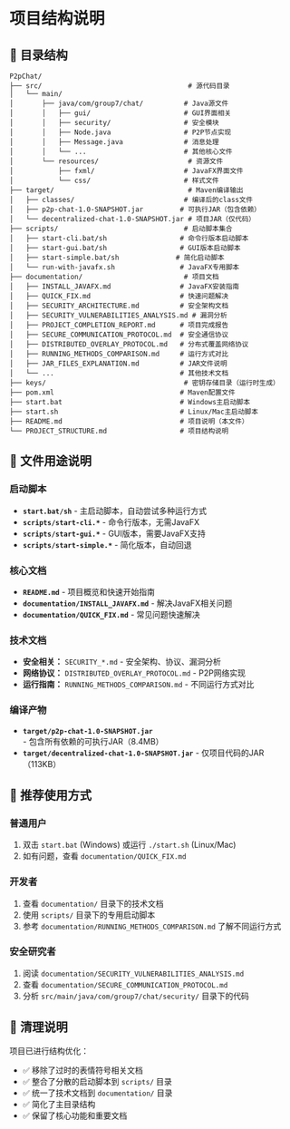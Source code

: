 # 项目结构说明

## 📁 目录结构

```
P2pChat/
├── src/                                    # 源代码目录
│   └── main/
│       ├── java/com/group7/chat/          # Java源文件
│       │   ├── gui/                       # GUI界面相关
│       │   ├── security/                  # 安全模块
│       │   ├── Node.java                  # P2P节点实现
│       │   ├── Message.java               # 消息处理
│       │   └── ...                        # 其他核心文件
│       └── resources/                      # 资源文件
│           ├── fxml/                      # JavaFX界面文件
│           └── css/                       # 样式文件
├── target/                                 # Maven编译输出
│   ├── classes/                           # 编译后的class文件
│   ├── p2p-chat-1.0-SNAPSHOT.jar         # 可执行JAR（包含依赖）
│   └── decentralized-chat-1.0-SNAPSHOT.jar # 项目JAR（仅代码）
├── scripts/                               # 启动脚本集合
│   ├── start-cli.bat/sh                  # 命令行版本启动脚本
│   ├── start-gui.bat/sh                  # GUI版本启动脚本
│   ├── start-simple.bat/sh              # 简化启动脚本
│   └── run-with-javafx.sh                # JavaFX专用脚本
├── documentation/                         # 项目文档
│   ├── INSTALL_JAVAFX.md                 # JavaFX安装指南
│   ├── QUICK_FIX.md                      # 快速问题解决
│   ├── SECURITY_ARCHITECTURE.md          # 安全架构文档
│   ├── SECURITY_VULNERABILITIES_ANALYSIS.md # 漏洞分析
│   ├── PROJECT_COMPLETION_REPORT.md      # 项目完成报告
│   ├── SECURE_COMMUNICATION_PROTOCOL.md  # 安全通信协议
│   ├── DISTRIBUTED_OVERLAY_PROTOCOL.md   # 分布式覆盖网络协议
│   ├── RUNNING_METHODS_COMPARISON.md     # 运行方式对比
│   ├── JAR_FILES_EXPLANATION.md          # JAR文件说明
│   └── ...                               # 其他技术文档
├── keys/                                  # 密钥存储目录（运行时生成）
├── pom.xml                               # Maven配置文件
├── start.bat                             # Windows主启动脚本
├── start.sh                              # Linux/Mac主启动脚本
├── README.md                             # 项目说明（本文件）
└── PROJECT_STRUCTURE.md                  # 项目结构说明
```

## 🎯 文件用途说明

### 启动脚本
- **`start.bat/sh`** - 主启动脚本，自动尝试多种运行方式
- **`scripts/start-cli.*`** - 命令行版本，无需JavaFX
- **`scripts/start-gui.*`** - GUI版本，需要JavaFX支持
- **`scripts/start-simple.*`** - 简化版本，自动回退

### 核心文档
- **`README.md`** - 项目概览和快速开始指南
- **`documentation/INSTALL_JAVAFX.md`** - 解决JavaFX相关问题
- **`documentation/QUICK_FIX.md`** - 常见问题快速解决

### 技术文档
- **安全相关：** `SECURITY_*.md` - 安全架构、协议、漏洞分析
- **网络协议：** `DISTRIBUTED_OVERLAY_PROTOCOL.md` - P2P网络实现
- **运行指南：** `RUNNING_METHODS_COMPARISON.md` - 不同运行方式对比

### 编译产物
- **`target/p2p-chat-1.0-SNAPSHOT.jar`** - 包含所有依赖的可执行JAR（8.4MB）
- **`target/decentralized-chat-1.0-SNAPSHOT.jar`** - 仅项目代码的JAR（113KB）

## 🚀 推荐使用方式

### 普通用户
1. 双击 `start.bat` (Windows) 或运行 `./start.sh` (Linux/Mac)
2. 如有问题，查看 `documentation/QUICK_FIX.md`

### 开发者
1. 查看 `documentation/` 目录下的技术文档
2. 使用 `scripts/` 目录下的专用启动脚本
3. 参考 `documentation/RUNNING_METHODS_COMPARISON.md` 了解不同运行方式

### 安全研究者
1. 阅读 `documentation/SECURITY_VULNERABILITIES_ANALYSIS.md`
2. 查看 `documentation/SECURE_COMMUNICATION_PROTOCOL.md`
3. 分析 `src/main/java/com/group7/chat/security/` 目录下的代码

## 🧹 清理说明

项目已进行结构优化：
- ✅ 移除了过时的表情符号相关文档
- ✅ 整合了分散的启动脚本到 `scripts/` 目录
- ✅ 统一了技术文档到 `documentation/` 目录
- ✅ 简化了主目录结构
- ✅ 保留了核心功能和重要文档
